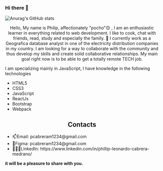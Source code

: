 ### Hi there 👋

<!--
**pcabreram1234/pcabreram1234** is a ✨ _special_ ✨ repository because its `README.md` (this file) appears on your GitHub profile.

Here are some ideas to get you started:

- 🔭 I’m currently working on ...
- 🌱 I’m currently learning ...
- 👯 I’m looking to collaborate on ...
- 🤔 I’m looking for help with ...
- 💬 Ask me about ...
- 📫 How to reach me: ...
- 😄 Pronouns: ...
- ⚡ Fun fact: ...
-->

![Anurag's GitHub stats](https://github-readme-stats.vercel.app/api?username=pcabreram1234&show_icons=true&theme=dark)

<p align="center">Hello, My name is Philip, affectionately "pocho"😊 , I am an enthusiastic learner in everything related to web development. I like to cook, chat with friends, read, study and especially the family. 🔭 I currently work as a Geografica database analyst in one of the electricity distribution companies in my country. I am looking for a way to collaborate with the community and thus develop my skills and create solid collaborative relationships. My main goal right now is to be able to get a totally remote TECH job.<p/>

I am specializing mainly in JavaScript, I have knowledge in the following technologies </br>
<ul>
  <li>HTML5</li>
  <li>CSS3</li>
  <li>JavaScript</li>
  <li>ReactJs</li>
  <li>Bootstrap</li>
  <li>Webpack</li>
</ul>

<h2 align="center">
Contacts
</h2>

<ul>
  <li>📫Email: pcabreram1234@gmail.com</li>
  <li>🎨Figma: pcabreram1234@gmail.com</li>
  <li>👩🏽‍✈️LinkedIn: https://www.linkedin.com/in/phillip-leonardo-cabrera-medrano/</li>
</ul>

**it will be a pleasure to share with you.**

